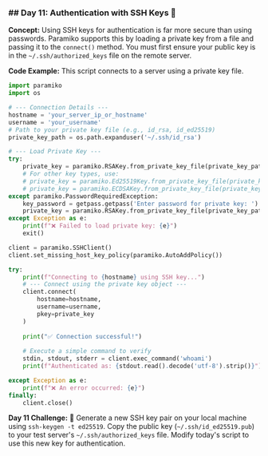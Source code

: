 
### \#\# Day 11: Authentication with SSH Keys 🔑

**Concept:** Using SSH keys for authentication is far more secure than using passwords. Paramiko supports this by loading a private key from a file and passing it to the `connect()` method. You must first ensure your public key is in the `~/.ssh/authorized_keys` file on the remote server.

**Code Example:**
This script connects to a server using a private key file.

```python
import paramiko
import os

# --- Connection Details ---
hostname = 'your_server_ip_or_hostname'
username = 'your_username'
# Path to your private key file (e.g., id_rsa, id_ed25519)
private_key_path = os.path.expanduser('~/.ssh/id_rsa') 

# --- Load Private Key ---
try:
    private_key = paramiko.RSAKey.from_private_key_file(private_key_path)
    # For other key types, use:
    # private_key = paramiko.Ed25519Key.from_private_key_file(private_key_path)
    # private_key = paramiko.ECDSAKey.from_private_key_file(private_key_path)
except paramiko.PasswordRequiredException:
    key_password = getpass.getpass('Enter password for private key: ')
    private_key = paramiko.RSAKey.from_private_key_file(private_key_path, password=key_password)
except Exception as e:
    print(f"❌ Failed to load private key: {e}")
    exit()

client = paramiko.SSHClient()
client.set_missing_host_key_policy(paramiko.AutoAddPolicy())

try:
    print(f"Connecting to {hostname} using SSH key...")
    # --- Connect using the private key object ---
    client.connect(
        hostname=hostname,
        username=username,
        pkey=private_key
    )
    
    print("✅ Connection successful!")
    
    # Execute a simple command to verify
    stdin, stdout, stderr = client.exec_command('whoami')
    print(f"Authenticated as: {stdout.read().decode('utf-8').strip()}")

except Exception as e:
    print(f"❌ An error occurred: {e}")
finally:
    client.close()
```

**Day 11 Challenge:** 🎯
Generate a new SSH key pair on your local machine using `ssh-keygen -t ed25519`. Copy the public key (`~/.ssh/id_ed25519.pub`) to your test server's `~/.ssh/authorized_keys` file. Modify today's script to use this new key for authentication.


